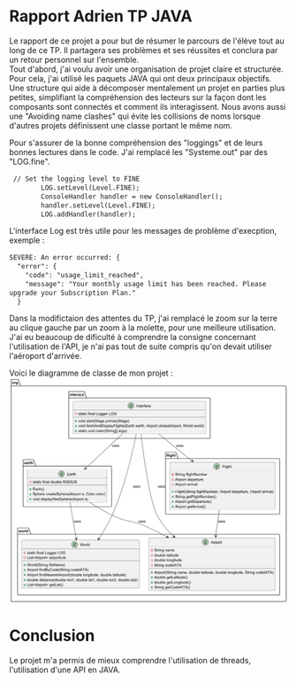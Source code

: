 # Rapport Adrien TP JAVA 
Le rapport de ce projet a pour but de résumer le parcours de l'élève tout au long de ce TP. Il partagera ses problèmes et ses réussites et conclura par un retour personnel sur l'ensemble.<br/>
Tout d'abord, j'ai voulu avoir une organisation de projet claire et structurée. 
Pour cela, j'ai utilisé les paquets JAVA qui ont deux principaux objectifs.
Une structure qui aide à décomposer mentalement un projet en parties plus petites, simplifiant la compréhension des lecteurs sur la façon dont les composants sont connectés et comment ils interagissent.
Nous avons aussi une "Avoiding name clashes" qui évite les collisions de noms lorsque d'autres projets définissent une classe portant le même nom.<br/>

Pour s'assurer de la bonne compréhension des "loggings" et de leurs bonnes lectures dans le code. J'ai remplacé les "Systeme.out" par des "LOG.fine".<br/>
```
 // Set the logging level to FINE
        LOG.setLevel(Level.FINE);
        ConsoleHandler handler = new ConsoleHandler();
        handler.setLevel(Level.FINE);
        LOG.addHandler(handler);
```
L'interface Log est très utile pour les messages de problème d'execption, exemple : 
```
SEVERE: An error occurred: {
  "error": {
    "code": "usage_limit_reached",
    "message": "Your monthly usage limit has been reached. Please upgrade your Subscription Plan."
  }
```
Dans la modifictaion des attentes du TP, j'ai remplacé le zoom sur la terre au clique gauche par un zoom à la molette, pour une meilleure utilisation. 
J'ai eu beaucoup de dificulté à comprendre la consigne concernant l'utilisation de l'API, je n'ai pas tout de suite compris qu'on devait utiliser l'aéroport d'arrivée.<br/>


Voici le diagramme de classe de mon projet :
![Class Diagram](doc/Class_diagram.png)



# Conclusion

Le projet m'a permis de mieux comprendre l'utilisation de threads, l'utilisation d'une API en JAVA.
